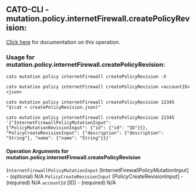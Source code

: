 
## CATO-CLI - mutation.policy.internetFirewall.createPolicyRevision:
[Click here](https://api.catonetworks.com/documentation/#mutation-createPolicyRevision) for documentation on this operation.

### Usage for mutation.policy.internetFirewall.createPolicyRevision:

`cato mutation policy internetFirewall createPolicyRevision -h`

`cato mutation policy internetFirewall createPolicyRevision <accountID> <json>`

`cato mutation policy internetFirewall createPolicyRevision 12345 "$(cat < createPolicyRevision.json)"`

`cato mutation policy internetFirewall createPolicyRevision 12345 '{"InternetFirewallPolicyMutationInput": {"PolicyMutationRevisionInput": {"id": {"id": "ID"}}}, "PolicyCreateRevisionInput": {"description": {"description": "String"}, "name": {"name": "String"}}}'`

#### Operation Arguments for mutation.policy.internetFirewall.createPolicyRevision ####
`InternetFirewallPolicyMutationInput` [InternetFirewallPolicyMutationInput] - (optional) N/A 
`PolicyCreateRevisionInput` [PolicyCreateRevisionInput] - (required) N/A 
`accountId` [ID] - (required) N/A 
